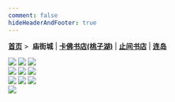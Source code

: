```yaml
---
comment: false
hideHeaderAndFooter: true
---
```

<style>.container{margin:0 auto;width:1280px;}</style>

**[首页](/)** >&nbsp; **庙街城** | **[卡佛书店(桃子湖)](/pho/kafo)** | **[止间书店](/pho/zhijian)** | **[连岛](/pho/liandao)**

<div class=".gkpho-container">
<img class="gkpho-img" src="https://pho-1258820352.cos.ap-nanjing.myqcloud.com/miaojie/IMG_2476.jpg">
<img class="gkpho-img gkpho-img-margin" src="https://pho-1258820352.cos.ap-nanjing.myqcloud.com/miaojie/IMG_2477.jpg">
<img class="gkpho-img gkpho-img-margin" src="https://pho-1258820352.cos.ap-nanjing.myqcloud.com/miaojie/IMG_2478.jpg">
</div>

<div class=".gkpho-container">
<img class="gkpho-img" src="https://pho-1258820352.cos.ap-nanjing.myqcloud.com/miaojie/IMG_2480.jpg">
<img class="gkpho-img gkpho-img-margin" src="https://pho-1258820352.cos.ap-nanjing.myqcloud.com/miaojie/IMG_2481.jpg">
<img class="gkpho-img gkpho-img-margin" src="https://pho-1258820352.cos.ap-nanjing.myqcloud.com/miaojie/IMG_2479.jpg">
</div>

<div class=".gkpho-container">
<img class="gkpho-img" src="https://pho-1258820352.cos.ap-nanjing.myqcloud.com/miaojie/IMG_2482.jpg">
<img class="gkpho-img gkpho-img-margin" src="https://pho-1258820352.cos.ap-nanjing.myqcloud.com/miaojie/IMG_2484.jpg">
<img class="gkpho-img gkpho-img-margin" src="https://pho-1258820352.cos.ap-nanjing.myqcloud.com/miaojie/IMG_2486.jpg">
</div>

<div class=".gkpho-container">
<img class="gkpho-img" src="https://pho-1258820352.cos.ap-nanjing.myqcloud.com/miaojie/IMG_2485.jpg">
</div>
